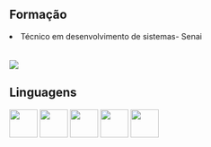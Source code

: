 <h2>Formação</h2>
<li>Técnico em desenvolvimento de sistemas- Senai</li><br><br>

<img src="https://github-readme-stats.vercel.app/api/?username=gbbgalvao&amp;show_icons=true&amp;title_color=FF9333&amp;icon_color=FF9333&amp;text_color=dc645c&amp;bg_color=f4f4f4" style="max-width: 100%;">

<h2>Linguagens</h2>
<code><img src="https://cdn.jsdelivr.net/gh/devicons/devicon/icons/javascript/javascript-original.svg" height= "50"></code>
<code><img src="https://cdn.jsdelivr.net/gh/devicons/devicon/icons/css3/css3-plain.svg" height= "50"></code>
<code><img src="https://cdn.jsdelivr.net/gh/devicons/devicon/icons/html5/html5-plain.svg" height= "50"></code>
<code><img src="https://cdn.jsdelivr.net/gh/devicons/devicon/icons/php/php-plain.svg" height= "50"></code>
<code><img src="https://cdn.jsdelivr.net/gh/devicons/devicon/icons/csharp/csharp-plain.svg" height= "50"></code>




<!--
**gbbgalvao/gbbgalvao** is a ✨ _special_ ✨ repository because its `README.md` (this file) appears on your GitHub profile.

Here are some ideas to get you started:

- 🔭 I’m currently working on ...
- 🌱 I’m currently learning ...
- 👯 I’m looking to collaborate on ...
- 🤔 I’m looking for help with ...
- 💬 Ask me about ...
- 📫 How to reach me: ...
- 😄 Pronouns: ...
- ⚡ Fun fact: ...
-->
